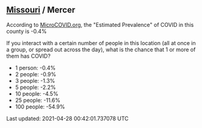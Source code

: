 
## [Missouri](/united-states/missouri) / Mercer

According to [MicroCOVID.org](http://microcovid.org),
the "Estimated Prevalence" of COVID in this county is -0.4%

If you interact with a certain number of people in this location
(all at once in a group, or spread out across the day), what is the chance that
1 or more of them has COVID?

- 1 person: -0.4%
- 2 people: -0.9%
- 3 people: -1.3%
- 5 people: -2.2%
- 10 people: -4.5%
- 25 people: -11.6%
- 100 people: -54.9%

Last updated: 2021-04-28 00:42:01.737078 UTC
